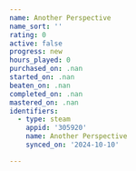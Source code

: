 ```yaml
---
name: Another Perspective
name_sort: ''
rating: 0
active: false
progress: new
hours_played: 0
purchased_on: .nan
started_on: .nan
beaten_on: .nan
completed_on: .nan
mastered_on: .nan
identifiers:
  - type: steam
    appid: '305920'
    name: Another Perspective
    synced_on: '2024-10-10'

---
```

